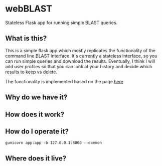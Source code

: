 # webBLAST
Stateless Flask app for running simple BLAST queries.

## What is this?
This is a simple flask app which mostly replicates the functionality of the command line BLAST interface. It's currently a stateless interface, so you can run simple queries and download the results. Eventually, I think I will add user profiles so that you can look at your history and decide which results to keep vs delete.

The functionality is implemented based on the page [here](https://open.oregonstate.education/computationalbiology/chapter/command-line-blast/)

## Why do we have it?

## How does it work?

## How do I operate it?

`gunicorn app:app -b 127.0.0.1:8000 --daemon`

## Where does it live?